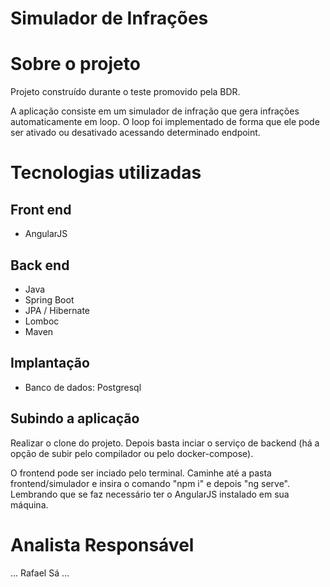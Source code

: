 # Simulador de Infrações 


# Sobre o projeto

Projeto construído durante o teste promovido pela BDR.

A aplicação consiste em um simulador de infração que gera infrações automaticamente em loop. O loop foi implementado de forma que ele pode ser ativado ou desativado acessando determinado endpoint.


# Tecnologias utilizadas

## Front end
- AngularJS

## Back end
- Java
- Spring Boot
- JPA / Hibernate
- Lomboc
- Maven

## Implantação
- Banco de dados: Postgresql


## Subindo a aplicação

Realizar o clone do projeto. Depois basta inciar o serviço de backend (há a opção de subir pelo compilador ou pelo docker-compose).

O frontend pode ser inciado pelo terminal. Caminhe até a pasta frontend/simulador e insira o comando "npm i" e depois "ng serve". Lembrando que se faz necessário ter o AngularJS instalado em sua máquina.



# Analista Responsável

...
Rafael Sá
...
